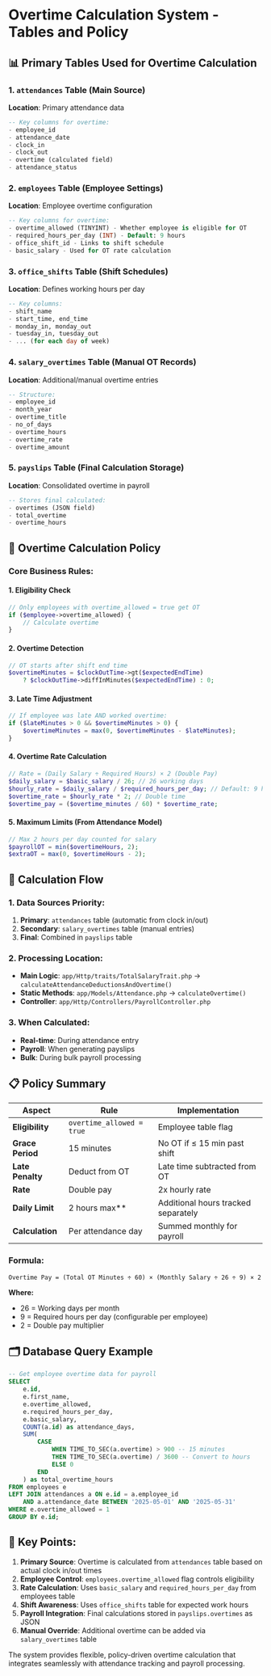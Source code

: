 # Overtime Calculation System - Tables and Policy

## 📊 **Primary Tables Used for Overtime Calculation**

### 1. **`attendances` Table** (Main Source)
**Location**: Primary attendance data
```sql
-- Key columns for overtime:
- employee_id
- attendance_date
- clock_in
- clock_out
- overtime (calculated field)
- attendance_status
```

### 2. **`employees` Table** (Employee Settings)
**Location**: Employee overtime configuration
```sql
-- Key columns for overtime:
- overtime_allowed (TINYINT) - Whether employee is eligible for OT
- required_hours_per_day (INT) - Default: 9 hours
- office_shift_id - Links to shift schedule
- basic_salary - Used for OT rate calculation
```

### 3. **`office_shifts` Table** (Shift Schedules)
**Location**: Defines working hours per day
```sql
-- Key columns:
- shift_name
- start_time, end_time
- monday_in, monday_out
- tuesday_in, tuesday_out
- ... (for each day of week)
```

### 4. **`salary_overtimes` Table** (Manual OT Records)
**Location**: Additional/manual overtime entries
```sql
-- Structure:
- employee_id
- month_year
- overtime_title
- no_of_days
- overtime_hours
- overtime_rate
- overtime_amount
```

### 5. **`payslips` Table** (Final Calculation Storage)
**Location**: Consolidated overtime in payroll
```sql
-- Stores final calculated:
- overtimes (JSON field)
- total_overtime
- overtime_hours
```

## 🧮 **Overtime Calculation Policy**

### **Core Business Rules:**

#### **1. Eligibility Check**
```php
// Only employees with overtime_allowed = true get OT
if ($employee->overtime_allowed) {
    // Calculate overtime
}
```

#### **2. Overtime Detection**
```php
// OT starts after shift end time
$overtimeMinutes = $clockOutTime->gt($expectedEndTime)
    ? $clockOutTime->diffInMinutes($expectedEndTime) : 0;
```

#### **3. Late Time Adjustment**
```php
// If employee was late AND worked overtime:
if ($lateMinutes > 0 && $overtimeMinutes > 0) {
    $overtimeMinutes = max(0, $overtimeMinutes - $lateMinutes);
}
```

#### **4. Overtime Rate Calculation**
```php
// Rate = (Daily Salary ÷ Required Hours) × 2 (Double Pay)
$daily_salary = $basic_salary / 26; // 26 working days
$hourly_rate = $daily_salary / $required_hours_per_day; // Default: 9 hours
$overtime_rate = $hourly_rate * 2; // Double time
$overtime_pay = ($overtime_minutes / 60) * $overtime_rate;
```

#### **5. Maximum Limits (From Attendance Model)**
```php
// Max 2 hours per day counted for salary
$payrollOT = min($overtimeHours, 2);
$extraOT = max(0, $overtimeHours - 2);
```

## 🔄 **Calculation Flow**

### **1. Data Sources Priority:**
1. **Primary**: `attendances` table (automatic from clock in/out)
2. **Secondary**: `salary_overtimes` table (manual entries)
3. **Final**: Combined in `payslips` table

### **2. Processing Location:**
- **Main Logic**: `app/Http/traits/TotalSalaryTrait.php` → `calculateAttendanceDeductionsAndOvertime()`
- **Static Methods**: `app/Models/Attendance.php` → `calculateOvertime()`
- **Controller**: `app/Http/Controllers/PayrollController.php`

### **3. When Calculated:**
- **Real-time**: During attendance entry
- **Payroll**: When generating payslips
- **Bulk**: During bulk payroll processing

## 📋 **Policy Summary**

| **Aspect** | **Rule** | **Implementation** |
|------------|----------|-------------------|
| **Eligibility** | `overtime_allowed = true` | Employee table flag |
| **Grace Period** | 15 minutes | No OT if ≤ 15 min past shift |
| **Late Penalty** | Deduct from OT | Late time subtracted from OT |
| **Rate** | Double pay | 2x hourly rate |
| **Daily Limit** | 2 hours max** | Additional hours tracked separately |
| **Calculation** | Per attendance day | Summed monthly for payroll |

### **Formula:**
```
Overtime Pay = (Total OT Minutes ÷ 60) × (Monthly Salary ÷ 26 ÷ 9) × 2
```

**Where:**
- 26 = Working days per month
- 9 = Required hours per day (configurable per employee)
- 2 = Double pay multiplier

## 🗂️ **Database Query Example**

```sql
-- Get employee overtime data for payroll
SELECT
    e.id,
    e.first_name,
    e.overtime_allowed,
    e.required_hours_per_day,
    e.basic_salary,
    COUNT(a.id) as attendance_days,
    SUM(
        CASE
            WHEN TIME_TO_SEC(a.overtime) > 900 -- 15 minutes
            THEN TIME_TO_SEC(a.overtime) / 3600 -- Convert to hours
            ELSE 0
        END
    ) as total_overtime_hours
FROM employees e
LEFT JOIN attendances a ON e.id = a.employee_id
    AND a.attendance_date BETWEEN '2025-05-01' AND '2025-05-31'
WHERE e.overtime_allowed = 1
GROUP BY e.id;
```

## 🎯 **Key Points:**

1. **Primary Source**: Overtime is calculated from `attendances` table based on actual clock in/out times
2. **Employee Control**: `employees.overtime_allowed` flag controls eligibility
3. **Rate Calculation**: Uses `basic_salary` and `required_hours_per_day` from employees table
4. **Shift Awareness**: Uses `office_shifts` table for expected work hours
5. **Payroll Integration**: Final calculations stored in `payslips.overtimes` as JSON
6. **Manual Override**: Additional overtime can be added via `salary_overtimes` table

The system provides flexible, policy-driven overtime calculation that integrates seamlessly with attendance tracking and payroll processing.
